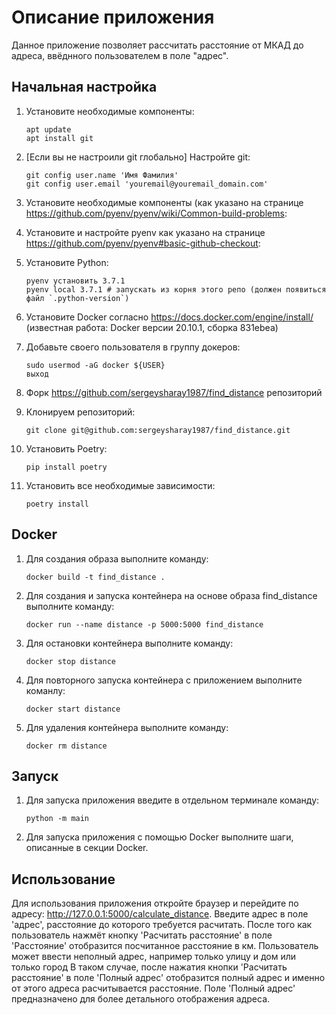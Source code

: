 Описание приложения
=====================
Данное приложение позволяет рассчитать расстояние от МКАД до адреса, ввёднного пользователем в поле "адрес".

Начальная настройка
-------------------

1. Установите необходимые компоненты:
    ```
    apt update
    apt install git
    ```
2. [Если вы не настроили git глобально] Настройте git:
    ```
    git config user.name 'Имя Фамилия'
    git config user.email 'youremail@youremail_domain.com'
    ```
3. Установите необходимые компоненты (как указано на странице https://github.com/pyenv/pyenv/wiki/Common-build-problems:
4. Установите и настройте pyenv как указано на странице https://github.com/pyenv/pyenv#basic-github-checkout:

5. Установите Python:
    ```
    pyenv установить 3.7.1
    pyenv local 3.7.1 # запускать из корня этого репо (должен появиться файл `.python-version`)
    ```
6. Установите Docker согласно https://docs.docker.com/engine/install/ (известная работа: Docker версии 20.10.1, сборка 831ebea)

7. Добавьте своего пользователя в группу докеров:
    ```
    sudo usermod -aG docker ${USER}
    выход
    ```
8. Форк https://github.com/sergeysharay1987/find_distance репозиторий

9. Клонируем репозиторий:
    ```
    git clone git@github.com:sergeysharay1987/find_distance.git
    ```
10. Установить Poetry:
    ```
    pip install poetry 
    ```
11. Установить все необходимые зависимости:
    ```
    poetry install
    ```
Docker
-------
1. Для создания образа выполните команду:
    ```
    docker build -t find_distance .
    ```
2. Для создания и запуска контейнера на основе образа find_distance выполните команду:
    ```
    docker run --name distance -p 5000:5000 find_distance
    ```
3. Для остановки контейнера выполните команду:
    ```
    docker stop distance
    ```
4. Для повторного запуска контейнера с приложением выполните команлу:
    ```
    docker start distance
    ```
5. Для удаления контейнера выполните команду:
    ```
    docker rm distance
    ```
Запуск
------

1. Для запуска приложения введите в отдельном терминале команду:
    ```
    python -m main
    ```
2. Для запуска приложения с помощью Docker выполните шаги, описанные в секции Docker.

Использование
--------------
Для использования приложения откройте браузер и перейдите по адресу: http://127.0.0.1:5000/calculate_distance.
Введите адрес в поле 'адрес', расстояние до которого требуется расчитать.
После того как пользователь нажмёт кнопку 'Расчитать расстояние' в поле 'Расстояние' отобразится посчитанное 
расстояние в км.
Пользователь может ввести неполный адрес, например только улицу и дом или только город
В таком случае, после нажатия кнопки 'Расчитать расстояние' в поле 'Полный адрес' отобразится полный адрес и именно 
от этого адреса расчитывается расстояние.
Поле 'Полный адрес' предназначено для более детального отображения адреса. 
